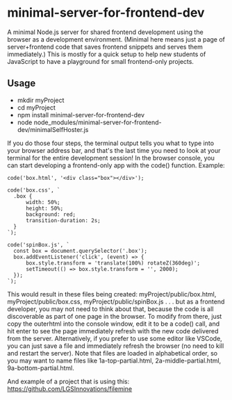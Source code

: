 # minimal-server-for-frontend-dev
A minimal Node.js server for shared frontend development using the browser as a development environment. (Minimal here means just a page of server+frontend code that saves frontend snippets and serves them immediately.) This is mostly for a quick setup to help new students of JavaScript to have a playground for small frontend-only projects.

## Usage
 * mkdir myProject
 * cd myProject
 * npm install minimal-server-for-frontend-dev
 * node node_modules/minimal-server-for-frontend-dev/minimalSelfHoster.js 
 
If you do those four steps, the terminal output tells you what to type into your browser address bar, and that's the last time you need to look at your terminal for the entire development session!
In the browser console, you can start developing a frontend-only app with the code() function.
Example:

    code('box.html', '<div class="box"></div>');

    code('box.css', `
      .box {
          width: 50%;
          height: 50%;
          background: red;
          transition-duration: 2s;
      }
    `);

    code('spinBox.js', `
      const box = document.querySelector('.box');
      box.addEventListener('click', (event) => {
          box.style.transform = 'translate(100%) rotateZ(360deg)';
          setTimeout(() => box.style.transform = '', 2000);
      });
    `);

This would result in these files being created: myProject/public/box.html, myProject/public/box.css, myProject/public/spinBox.js . . . but as a frontend developer, you may not need to think about that, because the code is all discoverable as part of one page in the browser. To modify from there, just copy the outerhtml into the console window, edit it to be a code() call, and hit enter to see the page immediately refresh with the new code delivered from the server. Alternatively, if you prefer to use some editor like VSCode, you can just save a file and immediately refresh the browser (no need to kill and restart the server). Note that files are loaded in alphabetical order, so you may want to name files like 1a-top-partial.html, 2a-middle-partial.html, 9a-bottom-partial.html.

And example of a project that is using this: https://github.com/LGSInnovations/filemine
